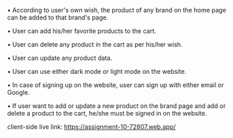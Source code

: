 • According to user's own wish, the product of any brand on the home page can be added to that brand's page.

• User can add his/her favorite products to the cart.

• User can delete any product in the cart as per his/her wish.

• User can update any product data.

• User can use either dark mode or light mode on the website.

• In case of signing up on the website, user can sign up with either email or Google.

• If user want to add or update a new product on the brand page and add or delete a product to the cart, he/she must be signed in on the website.

client-side live link: https://assignment-10-72807.web.app/
